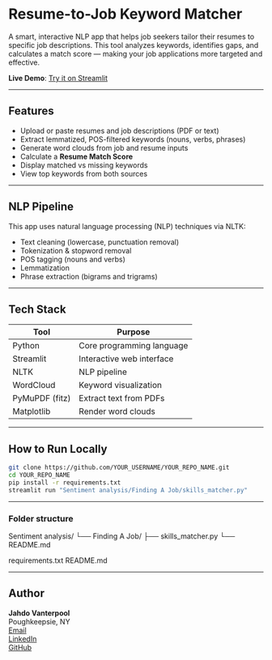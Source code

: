 # Resume-to-Job Keyword Matcher

A smart, interactive NLP app that helps job seekers tailor their resumes to specific job descriptions. This tool analyzes keywords, identifies gaps, and calculates a match score — making your job applications more targeted and effective.

**Live Demo**: [Try it on Streamlit](https://sentiment-analysisfinding-a-jobskil-isnhbv.streamlit.app)

---

## Features

- Upload or paste resumes and job descriptions (PDF or text)
- Extract lemmatized, POS-filtered keywords (nouns, verbs, phrases)
- Generate word clouds from job and resume inputs
- Calculate a **Resume Match Score**
- Display matched vs missing keywords
- View top keywords from both sources

---

## NLP Pipeline

This app uses natural language processing (NLP) techniques via NLTK:

- Text cleaning (lowercase, punctuation removal)
- Tokenization & stopword removal
- POS tagging (nouns and verbs)
- Lemmatization
- Phrase extraction (bigrams and trigrams)

---

## Tech Stack

| Tool           | Purpose                        |
|----------------|--------------------------------|
| Python         | Core programming language      |
| Streamlit      | Interactive web interface      |
| NLTK           | NLP pipeline                   |
| WordCloud      | Keyword visualization          |
| PyMuPDF (fitz) | Extract text from PDFs         |
| Matplotlib     | Render word clouds             |

---

## How to Run Locally

```bash
git clone https://github.com/YOUR_USERNAME/YOUR_REPO_NAME.git
cd YOUR_REPO_NAME
pip install -r requirements.txt
streamlit run "Sentiment analysis/Finding A Job/skills_matcher.py"
```

---

### Folder structure 

Sentiment analysis/
└── Finding A Job/
    ├── skills_matcher.py
    └── README.md

requirements.txt
README.md

---

## Author

**Jahdo Vanterpool**  
Poughkeepsie, NY  
[Email](mailto:jahdovpool@hotmail.com)  
[LinkedIn](https://www.linkedin.com/in/jahdo-vanterpool)  
[GitHub](https://github.com/Jahdo-Codes)

